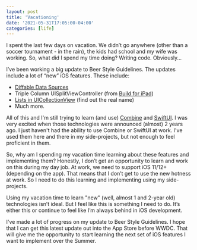 ```yaml
---
layout: post
title: 'Vacationing️'
date: '2021-05-31T17:05:00-04:00'
categories: [life]
---
```


I spent the last few days on vacation. We didn’t go anywhere (other than a soccer tournament - in the rain), the kids had school and my wife was working. So, what did I spend my time doing? Writing code. Obviously…

I’ve been working a big update to Beer Style Guidelines. The updates include a lot of “new” iOS features. These include: 

- [Diffable Data Sources](https://developer.apple.com/videos/play/wwdc2020/10045/)
- Triple Column UISplitViewController (from [Build for iPad](https://developer.apple.com/videos/play/wwdc2020/10105/))
- [Lists in UICollectionView](https://developer.apple.com/videos/play/wwdc2020/10026/) (find out the real name)
- Much more.

All of this and I'm still trying to learn (and use) [Combine](https://developer.apple.com/documentation/Combine) and [SwiftUI](https://developer.apple.com/xcode/swiftui/). I was very excited when those technologies were announced (almost) 2 years ago. I just haven't had the ability to use Combine or SwiftUI at work. I've used them here and there in my side-projects, but not enough to feel proficient in them. 

So, why am I spending my vacation time learning about these features and implementing them? Honestly, I don’t get an opportunity to learn and work on this during my day job. At work, we need to support iOS 11/12+ (depending on the app). That means that I don’t get to use the new hotness at work. So I need to do this learning and implementing using my side-projects. 

Using my vacation time to learn "new" (well, almost 1 and 2-year old) technologies isn’t ideal. But I feel like this is something I need to do. It’s either this or continue to feel like I’m always behind in iOS development. 

I've made a lot of progress on my update to Beer Style Guidelines. I hope that I can get this latest update out into the App Store before WWDC. That will give me the opportunity to start learning the next set of iOS features I want to implement over the Summer. 

